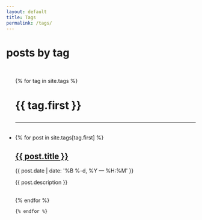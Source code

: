 ```yaml
---
layout: default
title: Tags
permalink: /tags/
---
```


<div class="header-bar">
  <h1>posts by tag</h1>
  <br/>
</div>


<ul class="post-list">
    {% for tag in site.tags %}
    <h1 id="{{ tag.first }}"><p class="post-title">{{ tag.first }}</p></h1>
      <hr>
      <br/>
      <li>
      {% for post in site.tags[tag.first] %}
            <h2><a href="{{ post.url | prepend: site.baseurl }}">{{ post.title }}</a></h2>
            <p class="post-meta">{{ post.date | date: '%B %-d, %Y — %H:%M' }}</p>
            <p>{{ post.description }}</p>
            <br/>
        {% endfor %}
      </li>
      
    {% endfor %}
</ul>
